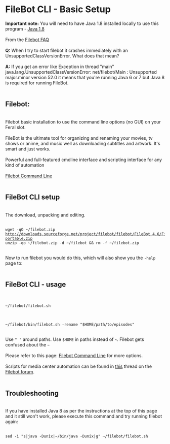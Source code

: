 <h1>FileBot CLI - Basic Setup</h1>

        
<strong>Important note:</strong> You will need to have Java 1.8 installed locally to use this program - <a href="https://www.feralhosting.com/faq/view?question=183">Java 1.8</a><br>
<br>
From the <a href="https://www.filebot.net/forums/viewtopic.php?f=3&#x26;t=7&#x23;p7">Filebot FAQ</a><br>
<br>
<strong>Q:</strong> When I try to start filebot it crashes immediately with an UnsupportedClassVersionError. What does that mean?<br>
<br>
<strong>A:</strong> If you get an error like Exception in thread &quot;main&quot; java.lang.UnsupportedClassVersionError: net&#x2F;filebot&#x2F;Main : Unsupported major.minor version 52.0 it means that you&#x27;re running Java 6 or 7 but Java 8 is required for running FileBot.<br>
<br>
<h2>Filebot:</h2><br>
Filebot basic installation to use the command line options (no GUI) on your Feral slot.<br>
<br>
FileBot is the ultimate tool for organizing and renaming your movies, tv shows or anime, and music well as downloading subtitles and artwork. It&#x27;s smart and just works.<br>
<br>
Powerful and full-featured cmdline interface and scripting interface for any kind of automation<br>
<br>
<a href="http://www.filebot.net/cli.html">Filebot Command Line</a><br>
<br>
<h2>FileBot CLI setup</h2><br>
The download, unpacking and editing.<br>
<br>
<pre><code>wget -qO ~&#x2F;filebot.zip <a href="http://downloads.sourceforge.net/project/filebot/filebot/FileBot_4.6/FileBot_4.6-portable.zip">http:&#x2F;&#x2F;downloads.sourceforge.net&#x2F;project&#x2F;filebot&#x2F;filebot&#x2F;FileBot_4.6&#x2F;FileBot_4.6-portable.zip</a>
unzip -qo ~&#x2F;filebot.zip -d ~&#x2F;filebot &amp;&amp; rm -f ~&#x2F;filebot.zip</code></pre><br>
Now to run filebot you would do this, which will also show you the <code>-help</code> page to:<br>
<br>
<h2>FileBot CLI - usage</h2><br>
<pre><code>~&#x2F;filebot&#x2F;filebot.sh</code></pre><br>
<pre><code>~&#x2F;filebot&#x2F;bin&#x2F;filebot.sh -rename &quot;$HOME&#x2F;path&#x2F;to&#x2F;episodes&quot;</code></pre><br>
Use <code>&quot; &quot;</code> around paths. Use <code>$HOME</code> in paths instead of <code>~</code>. Filebot gets confused about the <code>~</code><br>
<br>
Please refer to this page: <a href="http://www.filebot.net/cli.html">Filebot Command Line</a> for more options. <br>
<br>
Scripts for media center automation can be found in <a href="http://www.filebot.net/forums/viewtopic.php?t=215">this</a> thread on the <a href="http://www.filebot.net/forums">Filebot forum</a>.<br>
<br>
<h2>Troubleshooting</h2><br>
If you have installed Java 8 as per the instructions at the top of this page and it still won&#x27;t work, please execute this command and try running filebot again:<br>
<br>
<pre><code>sed -i &quot;s|java -Dunix|~&#x2F;bin&#x2F;java -Dunix|g&quot; ~&#x2F;filebot&#x2F;filebot.sh</code></pre>
<br>